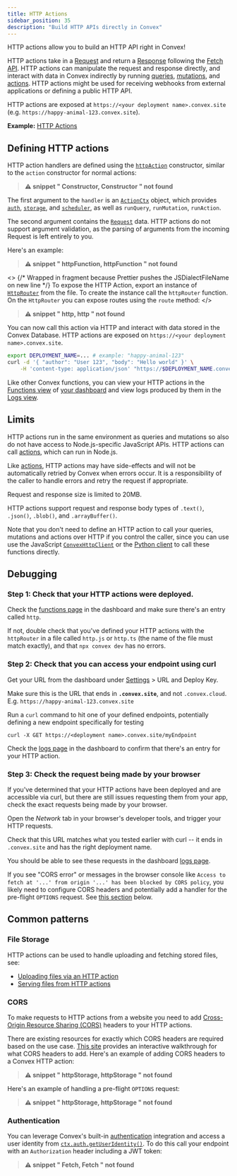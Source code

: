 ```yaml
---
title: HTTP Actions
sidebar_position: 35
description: "Build HTTP APIs directly in Convex"
---
```







HTTP actions allow you to build an HTTP API right in Convex!

HTTP actions take in a
[Request](https://developer.mozilla.org/en-US/docs/Web/API/Request) and return a
[Response](https://developer.mozilla.org/en-US/docs/Web/API/Response) following
the [Fetch API](https://developer.mozilla.org/en-US/docs/Web/API/Fetch_API).
HTTP actions can manipulate the request and response directly, and interact with
data in Convex indirectly by running [queries](/functions/query-functions.mdx),
[mutations](/functions/mutation-functions.mdx), and
[actions](/functions/actions.mdx). HTTP actions might be used for receiving
webhooks from external applications or defining a public HTTP API.

HTTP actions are exposed at `https://<your deployment name>.convex.site` (e.g.
`https://happy-animal-123.convex.site`).

**Example:**
[HTTP Actions](https://github.com/get-convex/convex-demos/tree/main/http)

## Defining HTTP actions

HTTP action handlers are defined using the
[`httpAction`](/generated-api/server#httpaction) constructor, similar to the
`action` constructor for normal actions:

> **⚠ snippet " Constructor, Constructor " not found**

The first argument to the `handler` is an
[`ActionCtx`](/api/interfaces/server.GenericActionCtx) object, which provides
[`auth`](/api/interfaces/server.Auth),
[`storage`](/api/interfaces/server.StorageActionWriter), and
[`scheduler`](/api/interfaces/server.Scheduler), as well as `runQuery`,
`runMutation`, `runAction`.

The second argument contains the
[`Request`](https://developer.mozilla.org/en-US/docs/Web/API/Request) data. HTTP
actions do not support argument validation, as the parsing of arguments from the
incoming Request is left entirely to you.

Here's an example:

> **⚠ snippet " httpFunction, httpFunction " not found**

<>
  {/* Wrapped in fragment because Prettier pushes the JSDialectFileName on new line */}
  To expose the HTTP Action, export an instance of
  [`HttpRouter`](/api/classes/server.HttpRouter) from the
  <JSDialectFileName name="convex/http.ts" /> file. To create the instance call
  the `httpRouter` function. On the `HttpRouter` you can expose routes using the
  `route` method:
</>

> **⚠ snippet " http, http " not found**

You can now call this action via HTTP and interact with data stored in the
Convex Database. HTTP actions are exposed on
`https://<your deployment name>.convex.site`.

```bash
export DEPLOYMENT_NAME=... # example: "happy-animal-123"
curl -d '{ "author": "User 123", "body": "Hello world" }' \
    -H 'content-type: application/json' "https://$DEPLOYMENT_NAME.convex.site/postMessage"
```

Like other Convex functions, you can view your HTTP actions in the
[Functions view](/dashboard/deployments/functions.md) of
[your dashboard](https://dashboard.convex.dev/) and view logs produced by them
in the [Logs view](/dashboard/deployments/logs.md).

## Limits

HTTP actions run in the same environment as queries and mutations so also do not
have access to Node.js-specific JavaScript APIs. HTTP actions can call
[actions](/functions/actions.mdx), which can run in Node.js.

Like [actions](/functions/actions.mdx#error-handling), HTTP actions may have
side-effects and will not be automatically retried by Convex when errors occur.
It is a responsibility of the caller to handle errors and retry the request if
appropriate.

Request and response size is limited to 20MB.

HTTP actions support request and response body types of `.text()`, `.json()`,
`.blob()`, and `.arrayBuffer()`.

Note that you don't need to define an HTTP action to call your queries,
mutations and actions over HTTP if you control the caller, since you can use use
the JavaScript [`ConvexHttpClient`](/api/classes/browser.ConvexHttpClient) or
the [Python client](/client/python.md) to call these functions directly.

## Debugging

### Step 1: Check that your HTTP actions were deployed.

Check the [functions page](https://dashboard.convex.dev/deployment/functions) in
the dashboard and make sure there's an entry called `http`.

If not, double check that you've defined your HTTP actions with the `httpRouter`
in a file called `http.js` or `http.ts` (the name of the file must match
exactly), and that `npx convex dev` has no errors.

### Step 2: Check that you can access your endpoint using curl

Get your URL from the dashboard under
[Settings](https://dashboard.convex.dev/deployment/settings) > URL and Deploy
Key.

Make sure this is the URL that ends in **`.convex.site`**, and not
`.convex.cloud`. E.g. `https://happy-animal-123.convex.site`

Run a `curl` command to hit one of your defined endpoints, potentially defining
a new endpoint specifically for testing

```
curl -X GET https://<deployment name>.convex.site/myEndpoint
```

Check the [logs page](https://dashboard.convex.dev/deployment/logs) in the
dashboard to confirm that there's an entry for your HTTP action.

### Step 3: Check the request being made by your browser

If you've determined that your HTTP actions have been deployed and are
accessible via curl, but there are still issues requesting them from your app,
check the exact requests being made by your browser.

Open the _Network_ tab in your browser's developer tools, and trigger your HTTP
requests.

Check that this URL matches what you tested earlier with curl -- it ends in
`.convex.site` and has the right deployment name.

You should be able to see these requests in the dashboard
[logs page](https://dashboard.convex.dev/deployment/logs).

If you see "CORS error" or messages in the browser console like
`Access to fetch at '...' from origin '...' has been blocked by CORS policy`,
you likely need to configure CORS headers and potentially add a handler for the
pre-flight `OPTIONS` request. See
[this section](/functions/http-actions.mdx#cors) below.

## Common patterns

### File Storage

HTTP actions can be used to handle uploading and fetching stored files, see:

- [Uploading files via an HTTP action](/file-storage/upload-files.mdx#uploading-files-via-an-http-action)
- [Serving files from HTTP actions](/file-storage/serve-files.mdx#serving-files-from-http-actions)

### CORS

To make requests to HTTP actions from a website you need to add
[Cross-Origin Resource Sharing (CORS)](https://developer.mozilla.org/en-US/docs/Web/HTTP/CORS)
headers to your HTTP actions.

There are existing resources for exactly which CORS headers are required based
on the use case. [This site](https://httptoolkit.com/will-it-cors/) provides an
interactive walkthrough for what CORS headers to add. Here's an example of
adding CORS headers to a Convex HTTP action:

> **⚠ snippet " httpStorage, httpStorage " not found**

Here's an example of handling a pre-flight `OPTIONS` request:

> **⚠ snippet " httpStorage, httpStorage " not found**

### Authentication

You can leverage Convex's built-in [authentication](/auth.mdx) integration and
access a user identity from
[`ctx.auth.getUserIdentity()`](/api/interfaces/server.Auth#getuseridentity). To
do this call your endpoint with an `Authorization` header including a JWT token:

> **⚠ snippet " Fetch, Fetch " not found**
